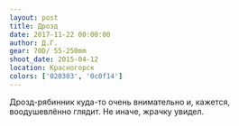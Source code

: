 ```yaml
---
layout: post
title: Дрозд
date: 2017-11-22 00:00:00
author: Д.Г.
gear: 70D/ 55-250mm
shoot_date: 2015-04-12
location: Красногорск
colors: ['020303', '0c0f14']
---
```

Дрозд-рябинник куда-то очень внимательно и, кажется, воодушевлённо глядит. Не иначе, жрачку увидел.
